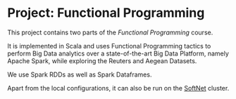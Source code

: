 # Project: Functional Programming

This project contains two parts of the *Functional Programming* course.

It is implemented in Scala and uses Functional Programming tactics to perform Big Data analytics over a state-of-the-art Big Data Platform, 
namely Apache Spark, while exploring the Reuters and Aegean Datasets.

We use Spark RDDs as well as Spark Dataframes.

Apart from the local configurations, it can also be run on the [SoftNet](https://www.softnet.tuc.gr/en) cluster.
